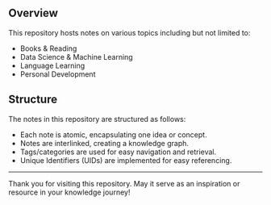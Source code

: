 ## Overview

This repository hosts notes on various topics including but not limited to:

- Books & Reading
- Data Science & Machine Learning
- Language Learning
- Personal Development

## Structure

The notes in this repository are structured as follows:

- Each note is atomic, encapsulating one idea or concept.
- Notes are interlinked, creating a knowledge graph.
- Tags/categories are used for easy navigation and retrieval.
- Unique Identifiers (UIDs) are implemented for easy referencing.

---

Thank you for visiting this repository. May it serve as an inspiration or resource in your knowledge journey!
